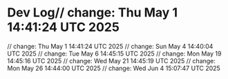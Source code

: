 # Dev Log// change: Thu May  1 14:41:24 UTC 2025
// change: Thu May  1 14:41:24 UTC 2025
// change: Sun May  4 14:40:04 UTC 2025
// change: Tue May  6 14:45:15 UTC 2025
// change: Mon May 19 14:45:16 UTC 2025
// change: Wed May 21 14:45:19 UTC 2025
// change: Mon May 26 14:44:00 UTC 2025
// change: Wed Jun  4 15:07:47 UTC 2025
